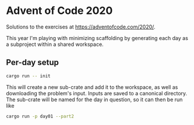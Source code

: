 # Advent of Code 2020

Solutions to the exercises at <https://adventofcode.com/2020/>.

This year I'm playing with minimizing scaffolding by generating each day as a subproject
within a shared workspace.

## Per-day setup

```bash
cargo run -- init
```

This will create a new sub-crate and add it to the workspace, as well as downloading the problem's
input. Inputs are saved to a canonical directory. The sub-crate will be named for the day in question,
so it can then be run like

```bash
cargo run -p day01 --part2
```
